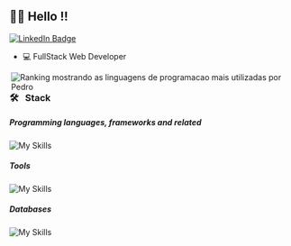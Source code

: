## 👋🏼 Hello !!

[![LinkedIn Badge](https://img.shields.io/badge/LinkedIn-0077B5?style=for-the-badge&logo=linkedin)](https://www.linkedin.com/in/pedrohenriquedev/)

- 💻 FullStack Web Developer

<div>
  <img align="right"
    src="https://github-readme-stats.vercel.app/api/top-langs/?username=PedroSS11&layout=compact&langs_count=10&theme=radical"
    alt="Ranking mostrando as linguagens de programacao mais utilizadas por Pedro">
</div>
<div align="left">

### 🛠 &nbsp; Stack

##### Programming languages, frameworks and related

![My Skills](https://skillicons.dev/icons?i=js,ts,react,nodejs,express,cs,dotnet)

##### Tools

![My Skills](https://skillicons.dev/icons?i=git,vscode,postman&theme=dark)

##### Databases

![My Skills](https://skillicons.dev/icons?i=postgres,mysql,mongodb&theme=dark)

</div>
